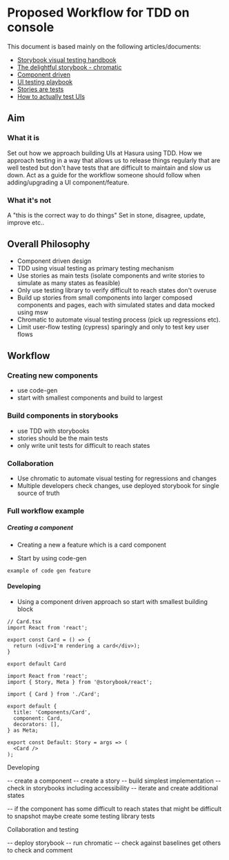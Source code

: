 # Proposed Workflow for TDD on console

This document is based mainly on the following articles/documents:

* [Storybook visual testing handbook](https://storybook.js.org/tutorials/visual-testing-handbook)
* [The delightful storybook  - chromatic](https://www.chromatic.com/blog/the-delightful-storybook-workflow/)
* [Component driven](https://www.componentdriven.org/)
* [UI testing playbook](https://storybook.js.org/blog/ui-testing-playbook/)
* [Stories are tests](https://storybook.js.org/blog/stories-are-tests/)
* [How to actually test UIs](https://storybook.js.org/blog/how-to-actually-test-uis/)

## Aim

### What it is

Set out how we approach building UIs at Hasura using TDD.
How we approach testing in a way that allows us to release things regularly that are well tested but don't have tests that are difficult to maintain and slow us down.
Act as a guide for the workflow someone should follow when adding/upgrading a UI component/feature.

### What it's not

A "this is the correct way to do things"
Set in stone, disagree, update, improve etc..

## Overall Philosophy

* Component driven design
* TDD using visual testing as primary testing mechanism
* Use stories as main tests (isolate components and write stories to simulate as many states as feasible)
* Only use testing library to verify difficult to reach states don't overuse
* Build up stories from small components into larger composed components and pages, each with simulated states and data mocked using msw
* Chromatic to automate visual testing process (pick up regressions etc).
* Limit user-flow testing (cypress) sparingly and only to test key user flows

## Workflow

### Creating new components

* use code-gen
* start with smallest components and build to largest

### Build components in storybooks

* use TDD with storybooks
* stories should be the main tests
* only write unit tests for difficult to reach states

### Collaboration

* Use chromatic to automate visual testing for regressions and changes
* Multiple developers check changes, use deployed storybook for single source of truth

### Full workflow example

##### Creating a component 

* Creating a new a feature which is a card component

* Start by using code-gen 

```bash
example of code gen feature
```

#### Developing

* Using a component driven approach so start with smallest building block

```tsx
// Card.tsx
import React from 'react';

export const Card = () => {
  return (<div>I'm rendering a card</div>);
}

export default Card
```

```tsx
import React from 'react';
import { Story, Meta } from '@storybook/react';

import { Card } from './Card';

export default {
  title: 'Components/Card',
  component: Card,
  decorators: [],
} as Meta;

export const Default: Story = args => (
  <Card />
);
```

Developing

-- create a component
-- create a story
-- build simplest implementation
-- check in storybooks including accessibility
-- iterate and create additional states

-- if the component has some difficult to reach states that might be difficult to snapshot maybe create some testing library tests 

Collaboration and testing

-- deploy storybook
-- run chromatic
-- check against baselines get others to check and comment
